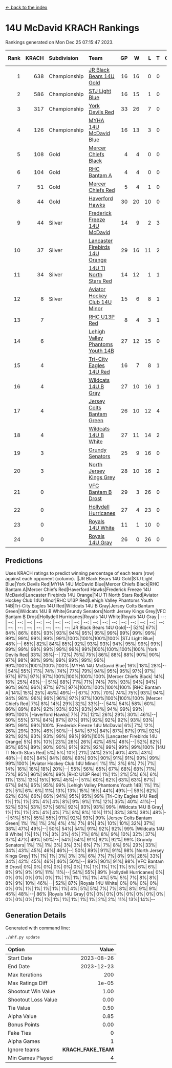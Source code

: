 [<- back to the index](readme.md)
# 14U McDavid KRACH Rankings
Rankings generated on Mon Dec 25 07:15:47 2023.

Rank|KRACH|Subdivision|Team|GP|W|L|T|OTW|OTL|SoS|Exp Wins|Win Diff
---:|---:|:---|:---|---:|---:|---:|---:|---:|---:|---:|---:|---:
1|638|Championship|[JR Black Bears 14U Gold](https://gamesheetstats.com/seasons/3659/teams/140633/schedule)|16|16|0|0|1|0|7|16.8|-0.0
2|586|Championship|[STJ Light Blue](https://gamesheetstats.com/seasons/3659/teams/140639/schedule)|16|15|1|0|0|0|54|15.9|0.0
3|317|Championship|[York Devils Red](https://gamesheetstats.com/seasons/3659/teams/140644/schedule)|33|26|7|0|0|0|401|26.9|0.0
4|126|Championship|[MYHA 14U McDavid Blue](https://gamesheetstats.com/seasons/3659/teams/140636/schedule)|16|13|3|0|0|0|54|13.9|0.0
5|108|Gold|[Mercer Chiefs Black](https://gamesheetstats.com/seasons/3659/teams/140605/schedule)|4|4|0|0|0|0|3|4.9|0.0
6|104|Gold|[RHC Bantam A](https://gamesheetstats.com/seasons/3659/teams/140618/schedule)|4|4|0|0|0|0|3|4.9|0.0
7|51|Gold|[Mercer Chiefs Red](https://gamesheetstats.com/seasons/3659/teams/140606/schedule)|5|4|1|0|0|0|56|4.9|0.0
8|44|Gold|[Haverford Hawks](https://gamesheetstats.com/seasons/3659/teams/140630/schedule)|30|20|10|0|0|0|107|20.9|0.0
9|44|Silver|[Frederick Freeze 14U McDavid](https://gamesheetstats.com/seasons/3659/teams/140628/schedule)|14|9|2|3|0|0|52|11.4|0.0
10|37|Silver|[Lancaster Firebirds 14U Orange](https://gamesheetstats.com/seasons/3659/teams/140634/schedule)|29|16|11|2|0|0|124|17.9|0.0
11|34|Silver|[14U TI North Stars Red](https://gamesheetstats.com/seasons/3659/teams/140626/schedule)|14|12|1|1|0|0|7|13.4|0.0
12|8|Silver|[Aviator Hockey Club 14U Minor](https://gamesheetstats.com/seasons/3659/teams/140627/schedule)|15|6|8|1|0|0|135|7.4|0.0
13|7||[RHC U13P Red](https://gamesheetstats.com/seasons/3659/teams/140619/schedule)|8|4|3|1|0|0|38|5.4|0.0
14|6||[Lehigh Valley Phantoms Youth 14B](https://gamesheetstats.com/seasons/3659/teams/140635/schedule)|27|12|15|0|1|1|74|12.9|0.0
15|4||[Tri-City Eagles 14U Red](https://gamesheetstats.com/seasons/3659/teams/140640/schedule)|16|7|8|1|1|0|67|8.4|0.0
16|4||[Wildcats 14U B Gray](https://gamesheetstats.com/seasons/3659/teams/140642/schedule)|27|10|16|1|0|0|46|11.4|0.0
17|4||[Jersey Colts Bantam Green](https://gamesheetstats.com/seasons/3659/teams/140632/schedule)|26|10|12|4|1|0|27|12.9|0.0
18|4||[Wildcats 14U B White](https://gamesheetstats.com/seasons/3659/teams/140643/schedule)|27|11|14|2|1|1|51|12.9|0.0
19|3||[Grundy Senators](https://gamesheetstats.com/seasons/3659/teams/140629/schedule)|25|9|16|0|0|1|147|9.9|0.0
20|3||[North Jersey Kings Grey](https://gamesheetstats.com/seasons/3659/teams/140637/schedule)|28|10|16|2|1|0|36|11.9|0.0
21|0||[VFC Bantam B Drost](https://gamesheetstats.com/seasons/3659/teams/140641/schedule)|29|3|26|0|0|2|150|3.9|0.0
22|0||[Hollydell Hurricanes](https://gamesheetstats.com/seasons/3659/teams/140631/schedule)|27|4|23|0|0|0|27|4.9|0.0
23|0||[Royals 14U White](https://gamesheetstats.com/seasons/3659/teams/140620/schedule)|11|1|10|0|0|1|117|1.9|0.0
24|0||[Royals 14U Gray](https://gamesheetstats.com/seasons/3659/teams/140638/schedule)|26|0|26|0|0|0|83|0.9|0.0

## Predictions
Uses KRACH ratings to predict winning percentage of each team (row) against each opponent (column).
||JR Black Bears 14U Gold|STJ Light Blue|York Devils Red|MYHA 14U McDavid Blue|Mercer Chiefs Black|RHC Bantam A|Mercer Chiefs Red|Haverford Hawks|Frederick Freeze 14U McDavid|Lancaster Firebirds 14U Orange|14U TI North Stars Red|Aviator Hockey Club 14U Minor|RHC U13P Red|Lehigh Valley Phantoms Youth 14B|Tri-City Eagles 14U Red|Wildcats 14U B Gray|Jersey Colts Bantam Green|Wildcats 14U B White|Grundy Senators|North Jersey Kings Grey|VFC Bantam B Drost|Hollydell Hurricanes|Royals 14U White|Royals 14U Gray
| --: | --: | --: | --: | --: | --: | --: | --: | --: | --: | --: | --: | --: | --: | --: | --: | --: | --: | --: | --: | --: | --: | --: | --: | --: 
|JR Black Bears 14U Gold|--| 52%| 67%| 84%| 86%| 86%| 93%| 93%| 94%| 95%| 95%| 99%| 99%| 99%| 99%| 99%| 99%| 99%| 99%| 99%|100%|100%|100%|100%
|STJ Light Blue| 48%|--| 65%| 82%| 84%| 85%| 92%| 93%| 93%| 94%| 95%| 99%| 99%| 99%| 99%| 99%| 99%| 99%| 99%| 99%|100%|100%|100%|100%
|York Devils Red| 33%| 35%|--| 72%| 75%| 75%| 86%| 88%| 88%| 90%| 90%| 97%| 98%| 98%| 99%| 99%| 99%| 99%| 99%| 99%|100%|100%|100%|100%
|MYHA 14U McDavid Blue| 16%| 18%| 28%|--| 54%| 55%| 71%| 74%| 74%| 77%| 79%| 94%| 95%| 95%| 97%| 97%| 97%| 97%| 97%| 97%|100%|100%|100%|100%
|Mercer Chiefs Black| 14%| 16%| 25%| 46%|--| 51%| 68%| 71%| 71%| 74%| 76%| 93%| 94%| 94%| 96%| 96%| 96%| 97%| 97%| 97%|100%|100%|100%|100%
|RHC Bantam A| 14%| 15%| 25%| 45%| 49%|--| 67%| 70%| 70%| 74%| 75%| 93%| 94%| 94%| 96%| 96%| 96%| 96%| 97%| 97%|100%|100%|100%|100%
|Mercer Chiefs Red|  7%|  8%| 14%| 29%| 32%| 33%|--| 54%| 54%| 58%| 60%| 86%| 89%| 89%| 92%| 93%| 93%| 93%| 94%| 94%| 99%| 99%| 99%|100%
|Haverford Hawks|  7%|  7%| 12%| 26%| 29%| 30%| 46%|--| 50%| 55%| 57%| 84%| 87%| 87%| 91%| 92%| 92%| 92%| 93%| 93%| 99%| 99%| 99%|100%
|Frederick Freeze 14U McDavid|  6%|  7%| 12%| 26%| 29%| 30%| 46%| 50%|--| 54%| 57%| 84%| 87%| 87%| 91%| 92%| 92%| 92%| 93%| 93%| 99%| 99%| 99%|100%
|Lancaster Firebirds 14U Orange|  5%|  6%| 10%| 23%| 26%| 26%| 42%| 45%| 46%|--| 52%| 82%| 85%| 85%| 89%| 90%| 90%| 91%| 92%| 92%| 99%| 99%| 99%|100%
|14U TI North Stars Red|  5%|  5%| 10%| 21%| 24%| 25%| 40%| 43%| 43%| 48%|--| 80%| 84%| 84%| 88%| 89%| 90%| 90%| 91%| 91%| 99%| 99%| 99%|100%
|Aviator Hockey Club 14U Minor|  1%|  1%|  3%|  6%|  7%|  7%| 14%| 16%| 16%| 18%| 20%|--| 55%| 56%| 65%| 67%| 68%| 68%| 71%| 72%| 95%| 96%| 96%| 99%
|RHC U13P Red|  1%|  1%|  2%|  5%|  6%|  6%| 11%| 13%| 13%| 15%| 16%| 45%|--| 51%| 60%| 62%| 63%| 63%| 67%| 67%| 94%| 95%| 95%| 99%
|Lehigh Valley Phantoms Youth 14B|  1%|  1%|  2%|  5%|  6%|  6%| 11%| 13%| 13%| 15%| 16%| 44%| 49%|--| 59%| 62%| 62%| 63%| 66%| 66%| 94%| 95%| 95%| 99%
|Tri-City Eagles 14U Red|  1%|  1%|  1%|  3%|  4%|  4%|  8%|  9%|  9%| 11%| 12%| 35%| 40%| 41%|--| 52%| 53%| 53%| 57%| 58%| 92%| 93%| 93%| 99%
|Wildcats 14U B Gray|  1%|  1%|  1%|  3%|  4%|  4%|  7%|  8%|  8%| 10%| 11%| 33%| 38%| 38%| 48%|--| 51%| 51%| 55%| 55%| 91%| 92%| 93%| 99%
|Jersey Colts Bantam Green|  1%|  1%|  1%|  3%|  4%|  4%|  7%|  8%|  8%| 10%| 10%| 32%| 37%| 38%| 47%| 49%|--| 50%| 54%| 54%| 91%| 92%| 92%| 99%
|Wildcats 14U B White|  1%|  1%|  1%|  3%|  3%|  4%|  7%|  8%|  8%|  9%| 10%| 32%| 37%| 37%| 47%| 49%| 50%|--| 54%| 54%| 91%| 92%| 92%| 99%
|Grundy Senators|  1%|  1%|  1%|  3%|  3%|  3%|  6%|  7%|  7%|  8%|  9%| 29%| 33%| 34%| 43%| 45%| 46%| 46%|--| 50%| 89%| 91%| 91%| 98%
|North Jersey Kings Grey|  1%|  1%|  1%|  3%|  3%|  3%|  6%|  7%|  7%|  8%|  9%| 28%| 33%| 34%| 42%| 45%| 46%| 46%| 50%|--| 89%| 90%| 91%| 98%
|VFC Bantam B Drost|  0%|  0%|  0%|  0%|  0%|  0%|  1%|  1%|  1%|  1%|  1%|  5%|  6%|  6%|  8%|  9%|  9%|  9%| 11%| 11%|--| 54%| 55%| 89%
|Hollydell Hurricanes|  0%|  0%|  0%|  0%|  0%|  0%|  1%|  1%|  1%|  1%|  1%|  4%|  5%|  5%|  7%|  8%|  8%|  8%|  9%| 10%| 46%|--| 52%| 87%
|Royals 14U White|  0%|  0%|  0%|  0%|  0%|  0%|  1%|  1%|  1%|  1%|  1%|  4%|  5%|  5%|  7%|  7%|  8%|  8%|  9%|  9%| 45%| 48%|--| 86%
|Royals 14U Gray|  0%|  0%|  0%|  0%|  0%|  0%|  0%|  0%|  0%|  0%|  0%|  1%|  1%|  1%|  1%|  1%|  1%|  1%|  2%|  2%| 11%| 13%| 14%|--

## Generation Details

Generated with command line:
```
./ahf.py update
```

| Option | Value |
| :----- | ----: |
| Start Date | 2023-08-26 |
| End Date | 2023-12-23 |
| Max Iterations | 200 |
| Max Ratings Diff | 1e-05 |
| Shootout Win Value | 1.00 |
| Shootout Loss Value | 0.00 |
| Tie Value | 0.50 |
| Alpha Value | 0.85 |
| Bonus Points | 0.00 |
| Fake Ties | 0 |
| Alpha Games | 1 |
| Ignore teams | __KRACH_FAKE_TEAM__ |
| Min Games Played | 4 |


